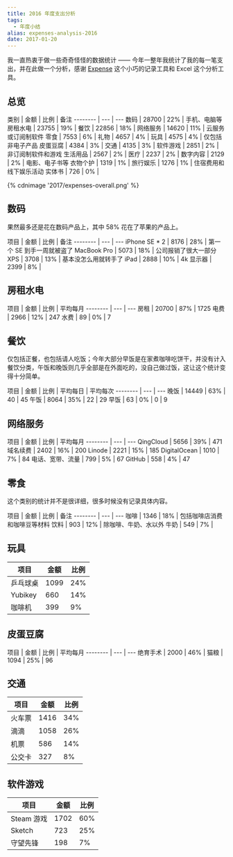 ```yaml
---
title: 2016 年度支出分析
tags:
  - 年度小结
alias: expenses-analysis-2016
date: 2017-01-20
---
```


我一直热衷于做一些奇奇怪怪的数据统计 —— 今年一整年我统计了我的每一笔支出，并在此做一个分析，感谢 [Expense](https://zhuanlan.zhihu.com/p/20338162) 这个小巧的记录工具和 Excel 这个分析工具。

## 总览

类别 | 金额 | 比例 | 备注
-------- | --- | ---
数码 | 28700 | 22% | 手机、电脑等
房租水电 | 23755 | 19% |
餐饮 | 22856 | 18% |
网络服务 | 14620 | 11% | 云服务或订阅制软件
零食 | 7553 | 6% |
礼物 | 4657 | 4% |
玩具 | 4575 | 4% | 仅包括非电子产品
皮蛋豆腐 | 4384 | 3% |
交通 | 4135 | 3% |
软件游戏 | 2851 | 2% | 非订阅制软件和游戏
生活用品 | 2567 | 2% |
医疗 | 2237 | 2% |
数字内容 | 2129 | 2% | 电影、电子书等
衣物个护 | 1319 | 1% |
旅行娱乐 | 1276 | 1% | 住宿费用和线下娱乐活动
实体书 | 726 | 0% |

{% cdnimage '2017/expenses-overall.png' %}

## 数码

果然最多还是花在数码产品上，其中 58% 花在了苹果的产品上。

项目 | 金额 | 比例 | 备注
-------- | --- | ---
iPhone SE * 2 | 8176 | 28% | 第一个 SE 到手一周就被盗了
MacBook Pro | 5073 | 18% | 公司报销了很大一部分
XPS | 3708 | 13% | 基本没怎么用就转手了
iPad | 2888 | 10% |
4k 显示器 | 2399 | 8% |

## 房租水电

项目 | 金额 | 比例 | 平均每月
-------- | --- | ---
房租 | 20700 | 87% | 1725
电费 | 2966 | 12% | 247
水费 | 89 | 0% | 7

## 餐饮

仅包括正餐，也包括请人吃饭；今年大部分早饭是在家煮咖啡吃饼干，并没有计入餐饮分类，午饭和晚饭则几乎全部是在外面吃的，没自己做过饭，这让这个统计变得十分简单。

项目 | 金额 | 比例 | 平均每日 | 平均每次
-------- | --- | ---
晚饭 | 14449 | 63% | 40 | 45
午饭 | 8064 | 35% | 22 | 29
早饭 | 63 | 0% | 0 | 9

## 网络服务

项目 | 金额 | 比例 | 平均每月
-------- | --- | ---
QingCloud | 5656 | 39% | 471
域名续费 | 2402 | 16% | 200
Linode | 2221 | 15% | 185
DigitalOcean | 1010 | 7% | 84
电话、宽带、流量 | 799 | 5% | 67
GitHub | 558 | 4% | 47

## 零食

这个类别的统计并不是很详细，很多时候没有记录具体内容。

项目 | 金额 | 比例 | 备注
-------- | --- | ---
咖啡 | 1346 | 18% | 包括咖啡店消费和咖啡豆等材料
饮料 | 903 | 12% | 除咖啡、牛奶、水以外
牛奶 | 549 | 7% |

## 玩具

项目 | 金额 | 比例
-------- | --- | ---
乒乓球桌 | 1099 | 24%
Yubikey | 660 | 14%
咖啡机 | 399 | 9%

## 皮蛋豆腐

项目 | 金额 | 比例 | 平均每月
-------- | --- | ---
绝育手术 | 2000 | 46% |
猫粮 | 1094 | 25% | 96

## 交通

项目 | 金额 | 比例
-------- | --- | ---
火车票 | 1416 | 34%
滴滴 | 1058 | 26%
机票 | 586 | 14%
公交卡 | 327 | 8%

## 软件游戏

项目 | 金额 | 比例
-------- | --- | ---
Steam 游戏 | 1702 | 60%
Sketch | 723 | 25%
守望先锋 | 198 | 7%
